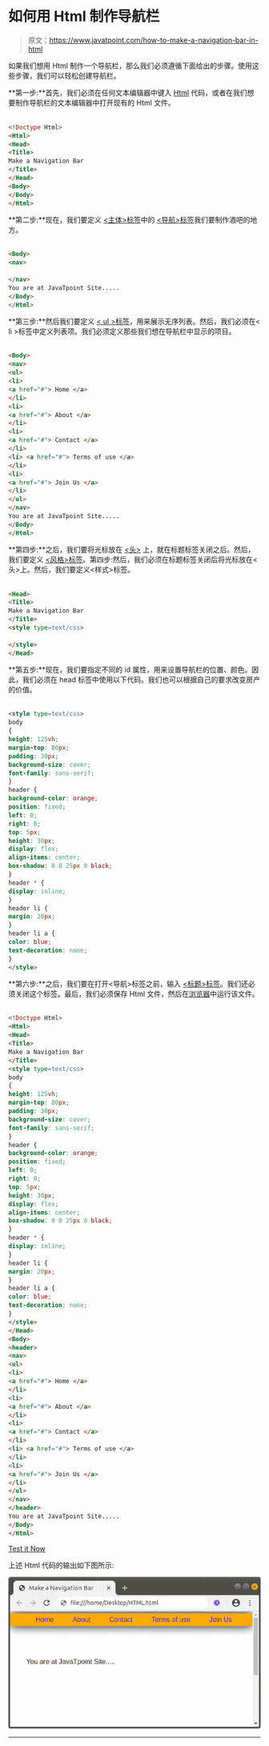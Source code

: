 # 如何用 Html 制作导航栏

> 原文：<https://www.javatpoint.com/how-to-make-a-navigation-bar-in-html>

如果我们想用 Html 制作一个导航栏，那么我们必须遵循下面给出的步骤。使用这些步骤，我们可以轻松创建导航栏。

**第一步:**首先，我们必须在任何文本编辑器中键入 [Html](https://www.javatpoint.com/html-tutorial) 代码，或者在我们想要制作导航栏的文本编辑器中打开现有的 Html 文件。

```html

<!Doctype Html>
<Html>   
<Head>    
<Title>   
Make a Navigation Bar
</Title>
</Head>
<Body> 
</Body> 
</Html>

```

**第二步:**现在，我们要定义 [<主体>标签](https://www.javatpoint.com/html-body-tag)中的 [<导航>标签](https://www.javatpoint.com/html-nav-tag)我们要制作酒吧的地方。

```html

<Body> 
<nav>

</nav>
You are at JavaTpoint Site.....
</Body> 
</Html>

```

**第三步:**然后我们要定义 [< ul >标签](https://www.javatpoint.com/html-unordered-list)，用来展示无序列表。然后，我们必须在< li >标签中定义列表项。我们必须定义那些我们想在导航栏中显示的项目。

```html

<Body> 
<nav>
<ul>
<li>
<a href="#"> Home </a>
</li>
<li>
<a href="#"> About </a>
</li>
<li>
<a href="#"> Contact </a>
</li>
<li> <a href="#"> Terms of use </a>
</li>
<li>
<a href="#"> Join Us </a>
</li>
</ul>
</nav>
You are at JavaTpoint Site.....
</Body> 
</Html>

```

**第四步:**之后，我们要将光标放在 [<头>](https://www.javatpoint.com/html-head) 上，就在标题标签关闭之后。然后，我们要定义 [<风格>标签](https://www.javatpoint.com/html-style)。第四步:然后，我们必须在标题标签关闭后将光标放在<头>上。然后，我们要定义<样式>标签。

```html

<Head>    
<Title>   
Make a Navigation Bar
</Title>
<style type=text/css> 

</style> 
</Head>

```

**第五步:**现在，我们要指定不同的 id 属性，用来设置导航栏的位置、颜色。因此，我们必须在 head 标签中使用以下代码。我们也可以根据自己的要求改变房产的价值。

```html

<style type=text/css> 
body 
{
height: 125vh;
margin-top: 80px;
padding: 30px;
background-size: cover;
font-family: sans-serif;
}
header {
background-color: orange;
position: fixed;
left: 0;
right: 0;
top: 5px;
height: 30px;
display: flex;
align-items: center;
box-shadow: 0 0 25px 0 black;
}
header * {
display: inline;
}
header li {
margin: 20px;
}
header li a {
color: blue;
text-decoration: none;
}
</style> 

```

**第六步:**之后，我们要在打开<导航>标签之前，输入 [<标题>标签](https://www.javatpoint.com/html-header-tag)。我们还必须关闭这个标签。最后，我们必须保存 Html 文件，然后在[浏览器](https://www.javatpoint.com/browsers)中运行该文件。

```html

<!Doctype Html>
<Html>   
<Head>    
<Title>   
Make a Navigation Bar
</Title>
<style type=text/css> 
body 
{
height: 125vh;
margin-top: 80px;
padding: 30px;
background-size: cover;
font-family: sans-serif;
}
header {
background-color: orange;
position: fixed;
left: 0;
right: 0;
top: 5px;
height: 30px;
display: flex;
align-items: center;
box-shadow: 0 0 25px 0 black;
}
header * {
display: inline;
}
header li {
margin: 20px;
}
header li a {
color: blue;
text-decoration: none;
}
</style> 
</Head>
<Body> 
<header>
<nav>
<ul>
<li>
<a href="#"> Home </a>
</li>
<li>
<a href="#"> About </a>
</li>
<li>
<a href="#"> Contact </a>
</li>
<li> <a href="#"> Terms of use </a>
</li>
<li>
<a href="#"> Join Us </a>
</li>
</ul>
</nav>
</header>
You are at JavaTpoint Site.....
</Body> 
</Html>

```

[Test it Now](https://www.javatpoint.com/oprweb/test.jsp?filename=how-to-make-a-navigation-bar-in-html1)

上述 Html 代码的输出如下图所示:

![How to make a Navigation Bar in Html](img/0de1232c89e8a38f3a78cb9b2ab63856.png)

* * *